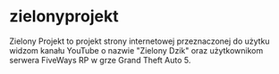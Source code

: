# zielonyprojekt

Zielony Projekt to projekt strony internetowej przeznaczonej do użytku widzom kanału YouTube o nazwie "Zielony Dzik" oraz użytkownikom serwera FiveWays RP w grze Grand Theft Auto 5.
